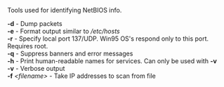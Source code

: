 

Tools used for identifying NetBIOS info.  
  
**-d** - Dump packets  
**-e** - Format output similar to _/etc/hosts_  
**-r** - Specify local port 137/UDP. Win95 OS's respond only to this port. Requires root.  
**-q** - Suppress banners and error messages  
**-h** - Print human-readable names for services. Can only be used with **-v**  
**-v** - Verbose output  
**-f** _\<filename\>_ - Take IP addresses to scan from file